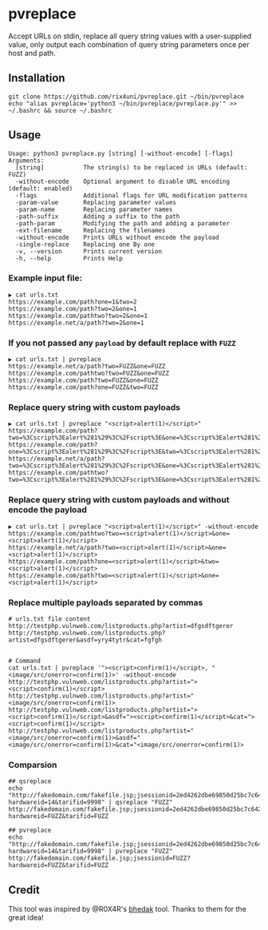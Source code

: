 # pvreplace
 
Accept URLs on stdin, replace all query string values with a user-supplied value, only output
each combination of query string parameters once per host and path.

## Installation
```
git clone https://github.com/rix4uni/pvreplace.git ~/bin/pvreplace
echo "alias pvreplace='python3 ~/bin/pvreplace/pvreplace.py'" >> ~/.bashrc && source ~/.bashrc
```

## Usage
```
Usage: python3 pvreplace.py [string] [-without-encode] [-flags]
Arguments:
  [string]           The string(s) to be replaced in URLs (default: FUZZ)
  -without-encode    Optional argument to disable URL encoding (default: enabled)
  -flags             Additional flags for URL modification patterns
  -param-value       Replacing parameter values
  -param-name        Replacing parameter names
  -path-suffix       Adding a suffix to the path
  -path-param        Modifying the path and adding a parameter
  -ext-filename      Replacing the filenames
  -without-encode    Prints URLs without encode the payload
  -single-replace    Replacing one By one
  -v, --version      Prints current version
  -h, --help         Prints Help
```

### Example input file:
```
▶ cat urls.txt
https://example.com/path?one=1&two=2
https://example.com/path?two=2&one=1
https://example.com/pathtwo?two=2&one=1
https://example.net/a/path?two=2&one=1
```

### If you not passed any `payload` by default replace with `FUZZ`
```
▶ cat urls.txt | pvreplace
https://example.net/a/path?two=FUZZ&one=FUZZ
https://example.com/pathtwo?two=FUZZ&one=FUZZ
https://example.com/path?two=FUZZ&one=FUZZ
https://example.com/path?one=FUZZ&two=FUZZ
```

### Replace query string with custom payloads
```
▶ cat urls.txt | pvreplace "<script>alert(1)</script>"
https://example.com/path?two=%3Cscript%3Ealert%281%29%3C%2Fscript%3E&one=%3Cscript%3Ealert%281%29%3C%2Fscript%3E
https://example.com/path?one=%3Cscript%3Ealert%281%29%3C%2Fscript%3E&two=%3Cscript%3Ealert%281%29%3C%2Fscript%3E
https://example.net/a/path?two=%3Cscript%3Ealert%281%29%3C%2Fscript%3E&one=%3Cscript%3Ealert%281%29%3C%2Fscript%3E
https://example.com/pathtwo?two=%3Cscript%3Ealert%281%29%3C%2Fscript%3E&one=%3Cscript%3Ealert%281%29%3C%2Fscript%3E
```

### Replace query string with custom payloads and without encode the payload
```
▶ cat urls.txt | pvreplace "<script>alert(1)</script>" -without-encode
https://example.com/pathtwo?two=<script>alert(1)</script>&one=<script>alert(1)</script>
https://example.net/a/path?two=<script>alert(1)</script>&one=<script>alert(1)</script>
https://example.com/path?one=<script>alert(1)</script>&two=<script>alert(1)</script>
https://example.com/path?two=<script>alert(1)</script>&one=<script>alert(1)</script>
```

### Replace multiple payloads separated by commas
```
# urls.txt file content
http://testphp.vulnweb.com/listproducts.php?artist=dfgsdftgerer
http://testphp.vulnweb.com/listproducts.php?artist=dfgsdftgerer&asdf=yry4tytr&cat=fgfgh


# Command
cat urls.txt | pvreplace '"><script>confirm(1)</script>, "<image/src/onerror=confirm(1)>' -without-encode
http://testphp.vulnweb.com/listproducts.php?artist="><script>confirm(1)</script>
http://testphp.vulnweb.com/listproducts.php?artist="<image/src/onerror=confirm(1)>
http://testphp.vulnweb.com/listproducts.php?artist="><script>confirm(1)</script>&asdf="><script>confirm(1)</script>&cat="><script>confirm(1)</script>
http://testphp.vulnweb.com/listproducts.php?artist="<image/src/onerror=confirm(1)>&asdf="<image/src/onerror=confirm(1)>&cat="<image/src/onerror=confirm(1)>
```

### Comparsion
```
## qsreplace
echo "http://fakedomain.com/fakefile.jsp;jsessionid=2ed4262dbe69850d25bc7c6424ba59db?hardwareid=14&tarifid=9998" | qsreplace "FUZZ"
http://fakedomain.com/fakefile.jsp;jsessionid=2ed4262dbe69850d25bc7c6424ba59db?hardwareid=FUZZ&tarifid=FUZZ

## pvreplace
echo "http://fakedomain.com/fakefile.jsp;jsessionid=2ed4262dbe69850d25bc7c6424ba59db?hardwareid=14&tarifid=9998" | pvreplace "FUZZ"
http://fakedomain.com/fakefile.jsp;jsessionid=FUZZ?hardwareid=FUZZ&tarifid=FUZZ
```

## Credit
This tool was inspired by @R0X4R's [bhedak](https://github.com/R0X4R/bhedak) tool. Thanks to them for the great idea!

